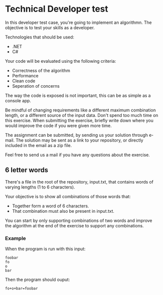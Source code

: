 # Technical Developer test

In this developer test case, you're going to implement an algorithmn. The objective is to test your skills as a developer.

Technologies that should be used:

- .NET
- C#

Your code will be evaluated using the following criteria:

- Correctness of the algorithm
- Performance
- Clean code
- Seperation of concerns

The way the code is exposed is not important, this can be as simple as a console app.

Be mindful of changing requirements like a different maximum combination length, or a different source of the input data. Don't spend too much time on this exercise. When submitting the exercise, briefly write down where you would improve the code if you were given more time.

The assignment can be submitted, by sending us your solution through e-mail. The solution may be sent as a link to your repository, or directly included in the email as a zip file.

Feel free to send us a mail if you have any questions about the exercise.

## 6 letter words

There's a file in the root of the repository, input.txt, that contains words of varying lengths (1 to 6 characters).

Your objective is to show all combinations of those words that:

- Together form a word of 6 characters.
- That combination must also be present in input.txt.

You can start by only supporting combinations of two words and improve the algorithm at the end of the exercise to support any combinations.


### Example

When the program is run with this input:
```
foobar
fo
o
bar
```

Then the program should ouput:
```
fo+o+bar=foobar
```
